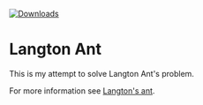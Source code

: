 [![Downloads](https://img.shields.io/github/downloads/giesan/langton/total)](https://img.shields.io/github/downloads/giesan/langton/total)

# Langton Ant

This is my attempt to solve Langton Ant's problem.

For more information see [Langton's ant](https://en.wikipedia.org/wiki/Langton%27s_ant).
